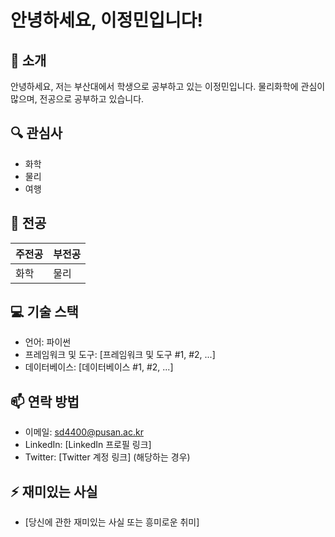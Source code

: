 ﻿# 안녕하세요, 이정민입니다!

## 👋 소개
안녕하세요, 저는 부산대에서 학생으로 공부하고 있는 이정민입니다. 물리화학에 관심이 많으며, 전공으로 공부하고 있습니다.

## 🔍 관심사
- 화학
- 물리
- 여행

## 🌟 전공
주전공 | 부전공
------ | ------
화학 | 물리

## 💻 기술 스택
- 언어: 파이썬
- 프레임워크 및 도구: [프레임워크 및 도구 #1, #2, ...]
- 데이터베이스: [데이터베이스 #1, #2, ...]

## 📫 연락 방법
- 이메일: sd4400@pusan.ac.kr
- LinkedIn: [LinkedIn 프로필 링크]
- Twitter: [Twitter 계정 링크] (해당하는 경우)

## ⚡ 재미있는 사실
- [당신에 관한 재미있는 사실 또는 흥미로운 취미]
